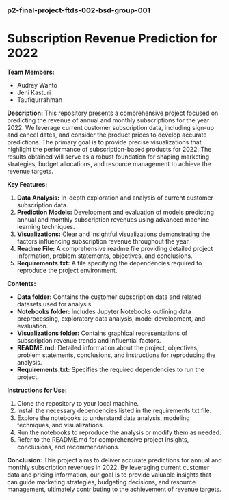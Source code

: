 ### p2-final-project-ftds-002-bsd-group-001
# Subscription Revenue Prediction for 2022

**Team Members:**
- Audrey Wanto
- Jeni Kasturi
- Taufiqurrahman

**Description:**
This repository presents a comprehensive project focused on predicting the revenue of annual and monthly subscriptions for the year 2022. We leverage current customer subscription data, including sign-up and cancel dates, and consider the product prices to develop accurate predictions. The primary goal is to provide precise visualizations that highlight the performance of subscription-based products for 2022. The results obtained will serve as a robust foundation for shaping marketing strategies, budget allocations, and resource management to achieve the revenue targets.

**Key Features:**
1. **Data Analysis:** In-depth exploration and analysis of current customer subscription data.
2. **Prediction Models:** Development and evaluation of models predicting annual and monthly subscription revenues using advanced machine learning techniques.
3. **Visualizations:** Clear and insightful visualizations demonstrating the factors influencing subscription revenue throughout the year.
4. **Readme File:** A comprehensive readme file providing detailed project information, problem statements, objectives, and conclusions.
5. **Requirements.txt:** A file specifying the dependencies required to reproduce the project environment.

**Contents:**
- **Data folder:** Contains the customer subscription data and related datasets used for analysis.
- **Notebooks folder:** Includes Jupyter Notebooks outlining data preprocessing, exploratory data analysis, model development, and evaluation.
- **Visualizations folder:** Contains graphical representations of subscription revenue trends and influential factors.
- **README.md:** Detailed information about the project, objectives, problem statements, conclusions, and instructions for reproducing the analysis.
- **Requirements.txt:** Specifies the required dependencies to run the project.

**Instructions for Use:**
1. Clone the repository to your local machine.
2. Install the necessary dependencies listed in the requirements.txt file.
3. Explore the notebooks to understand data analysis, modeling techniques, and visualizations.
4. Run the notebooks to reproduce the analysis or modify them as needed.
5. Refer to the README.md for comprehensive project insights, conclusions, and recommendations.

**Conclusion:**
This project aims to deliver accurate predictions for annual and monthly subscription revenues in 2022. By leveraging current customer data and pricing information, our goal is to provide valuable insights that can guide marketing strategies, budgeting decisions, and resource management, ultimately contributing to the achievement of revenue targets.
